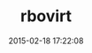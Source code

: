 ---
layout: post
title:  "rbovirt"
repo:   "abenari/rbovirt"
date:   2015-02-18 17:22:08
gemurl: http://github.com/abenari/rbovirt
---